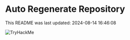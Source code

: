 # Auto Regenerate Repository

This README was last updated: 2024-08-14 16:46:08

 ![TryHackMe](https://tryhackme.com/badge/533634)